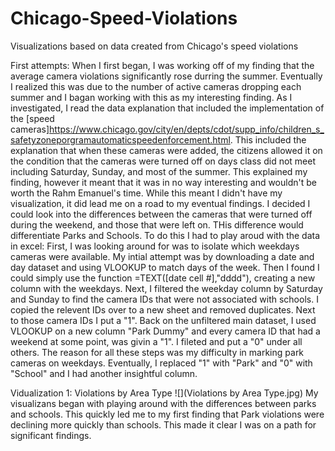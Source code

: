 # Chicago-Speed-Violations
Visualizations based on data created from Chicago's speed violations

First attempts:
When I first began, I was working off of my finding that the average camera violations significantly rose durring the summer. Eventually I realized this was due to the number of active cameras dropping each summer and I bagan working with this as my interesting finding. As I investigated, I read the data explanation that included the implementation of the [speed cameras]<https://www.chicago.gov/city/en/depts/cdot/supp_info/children_s_safetyzoneporgramautomaticspeedenforcement.html>.
This included the explanation that when these cameras were added, the citizens allowed it on the condition that the cameras were turned off on days class did not meet including Saturday, Sunday, and most of the summer. This explained my finding, however it meant that it was in no way interesting and wouldn't be worth the Rahm Emanuel's time.
While this meant I didn't have my visualization, it did lead me on a road to my eventual findings. I decided I could look into the differences between the cameras that were turned off during the weekend, and those that were left on. THis difference would differentiate Parks and Schools. To do this I had to play aroud with the data in excel:
First, I was looking around for was to isolate which weekdays cameras were available. My intial attempt was by downloading a date and day dataset and using VLOOKUP to match days of the week. Then I found I could simply use the function =TEXT([date cell #],"dddd"), creating a new column with the weekdays. Next, I filtered the weekday column by Saturday and Sunday to find the camera IDs that were not associated with schools. I copied the relevent IDs over to a new sheet and removed duplicates. Next to those camera IDs I put a "1". Back on the unfiltered main dataset, I used VLOOKUP on a new column "Park Dummy" and every camera ID that had a weekend at some point, was givin a "1". I fileted and put a "0" under all others. The reason for all these steps was my difficulty in marking park cameras on weekdays. Eventually, I replaced "1" with "Park" and "0" with "School" and I had another insightful column.


Vidualization 1: Violations by Area Type
![](Violations by Area Type.jpg)
My visualizans began with playing around with the differences between parks and schools. This quickly led me to my first finding that Park violations were declining more quickly than schools. This made it clear I was on a path for significant findings.
